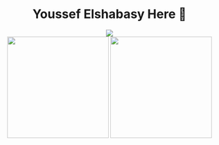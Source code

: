 <div align="center">
  <h1>Youssef Elshabasy Here 🫡</h1>
  <a href="https://techforpalestine.org/learn-more">
    <img src="https://badge.techforpalestine.org/default"/>
  </a>
  <div>
    <img src="https://github-readme-stats.vercel.app/api?username=juke-duke&theme=blue-green" style="height:234px"/>
    <img src="https://github-readme-stats.vercel.app/api/top-langs/?username=juke-duke&theme=dark" style="height:234px"/>
  </div>
</div>
